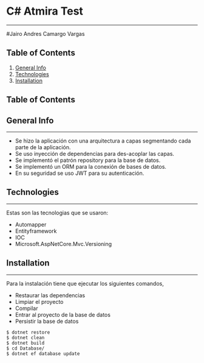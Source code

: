 # C# Atmira Test
***
#Jairo Andres Camargo Vargas

## Table of Contents
1. [General Info](#general-info)
2. [Technologies](#technologies)
3. [Installation](#installation)

## Table of Contents
<a name="general-info"></a>

## General Info
***
* Se hizo la aplicación con una arquitectura a capas segmentando cada parte de la aplicación.
* Se uso inyección de dependencias para des-acoplar las capas.
* Se implementó el patrón repository para la base de datos.
* Se implementó un ORM para la conexión de bases de datos. 
* En su seguridad se uso JWT para su autenticación.



## Technologies
***
Estas son las tecnologias que se usaron:
* Automapper
* Entityframework
* IOC
* Microsoft.AspNetCore.Mvc.Versioning

## Installation
***
Para la instalación tiene que ejecutar los siguientes comandos,
* Restaurar las dependencias
* Limpiar el proyecto
* Compilar
* Entrar al proyecto de la base de datos
* Persistir la base de datos 
```
$ dotnet restore
$ dotnet clean
$ dotnet build
$ cd Database/
$ dotnet ef database update
```